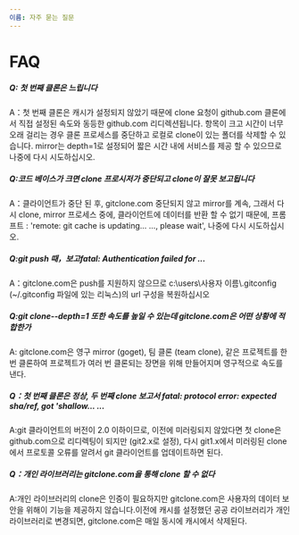 ```yaml
---
이름: 자주 묻는 질문
---
```


# FAQ

##### Q: 첫 번째 클론은 느립니다

A：첫 번째 클론은 캐시가 설정되지 않았기 때문에 clone 요청이 github.com 클론에서 직접 설정된 속도와 동등한 github.com 리디렉션됩니다. 항목이 크고 시간이 너무 오래 걸리는 경우 클론 프로세스를 중단하고 로컬로 clone이 있는 폴더를 삭제할 수 있습니다. mirror는 depth=1로 설정되어 짧은 시간 내에 서비스를 제공 할 수 있으므로 나중에 다시 시도하십시오.

##### Q:코드 베이스가 크면 clone 프로시저가 중단되고 clone이 잘못 보고됩니다

A：클라이언트가 중단 된 후, gitclone.com 중단되지 않고 mirror를 계속, 그래서 다시 clone, mirror 프로세스 중에, 클라이언트에 데이터를 반환 할 수 없기 때문에, 프롬프트 : 'remote: git cache is updating... ..., please wait', 나중에 다시 시도하십시오.

##### Q:git push 때，보고fatal: Authentication failed for ...

A：gitclone.com은 push를 지원하지 않으므로 c:\users\사용자 이름\\.gitconfig (~/.gitconfig 파일에 있는 리눅스)의 url 구성을 복원하십시오

##### Q:git clone--depth=1 또한 속도를 높일 수 있는데 gitclone.com은 어떤 상황에 적합한가

A: gitclone.com은 영구 mirror (goget), 팀 클론 (team clone), 같은 프로젝트를 한 번 클론하여 프로젝트가 여러 번 클론되는 장면을 위해 만들어지며 영구적으로 속도를 낸다.

##### Q：첫 번째 클론은 정상, 두 번째 clone 보고서 fatal: protocol error: expected sha/ref, got 'shallow... ...

A:git 클라이언트의 버전이 2.0 이하이므로, 이전에 미러링되지 않았다면 첫 clone은 github.com으로 리디렉팅이 되지만 (git2.x로 설정), 다시 git1.x에서 미러링된 clone에서 프로토콜 오류를 알려서 git 클라이언트를 업데이트하면 된다.

##### Q：개인 라이브러리는 gitclone.com을 통해 clone 할 수 없다

A:개인 라이브러리의 clone은 인증이 필요하지만 gitclone.com은 사용자의 데이터 보안을 위해이 기능을 제공하지 않습니다.이전에 캐시를 설정했던 공공 라이브러리가 개인 라이브러리로 변경되면, gitclone.com은 매일 동시에 캐시에서 삭제된다.